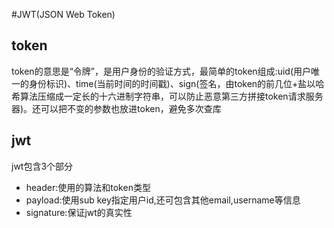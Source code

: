 #JWT(JSON Web Token)

## token
token的意思是“令牌”，是用户身份的验证方式，最简单的token组成:uid(用户唯一的身份标识)、time(当前时间的时间戳)、sign(签名，由token的前几位+盐以哈希算法压缩成一定长的十六进制字符串，可以防止恶意第三方拼接token请求服务器)。还可以把不变的参数也放进token，避免多次查库

## jwt
jwt包含3个部分
- header:使用的算法和token类型
- payload:使用sub key指定用户id,还可包含其他email,username等信息
- signature:保证jwt的真实性
